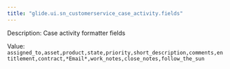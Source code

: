 ```yaml
---
title: "glide.ui.sn_customerservice_case_activity.fields"
---
```


Description: Case activity formatter fields

Value: `assigned_to,asset,product,state,priority,short_description,comments,entitlement,contract,*Email*,work_notes,close_notes,follow_the_sun`